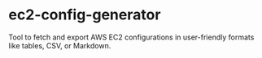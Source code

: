 # ec2-config-generator
Tool to fetch and export AWS EC2 configurations in user-friendly formats like tables, CSV, or Markdown.
